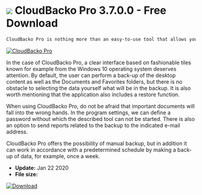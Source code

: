 # ![](https://cdn.softexe.net/static/icon/2/cloudbacko-pro-9595.png) CloudBacko Pro 3.7.0.0 - Free Download

```sh
CloudBacko Pro is nothing more than an easy-to-use tool that allows you to backup selected files or entire directories.
```
[![CloudBacko Pro](https://gallery.dpcdn.pl/imgc/Tools/86031/g_-_420x350_1.5_-_x1b44bd9c-6ab6-40fa-b9b4-24548ceda5d2.jpg)](https://softexe.net/win/disks-files/data-recovery/cloudbacko-pro:aeae.html)

In the case of CloudBacko Pro, a clear interface based on fashionable tiles known for example from the Windows 10 operating system deserves attention. By default, the user can perform a back-up of the desktop content as well as the Documents and Favorites folders, but there is no obstacle to selecting the data yourself what will be in the backup. It is also worth mentioning that the application also includes a restore function.
 
 When using CloudBacko Pro, do not be afraid that important documents will fall into the wrong hands. In the program settings, we can define a password without which the described tool can not be started. There is also an option to send reports related to the backup to the indicated e-mail address.
 
 CloudBacko Pro offers the possibility of manual backup, but in addition it can work in accordance with a predetermined schedule by making a back-up of data, for example, once a week.


- **Update:** Jan 22 2020
- **File size:** 

[![Download](https://cdn.softexe.net/static/img/download.png)](https://softexe.net/win/disks-files/data-recovery/cloudbacko-pro:aeae.html)

